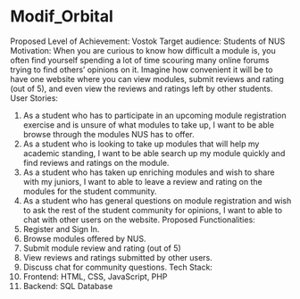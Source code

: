 # Modif_Orbital
Proposed Level of Achievement: Vostok
Target audience: Students of NUS
Motivation: When you are curious to know how difficult a module is, you often find yourself spending a lot of time scouring many online forums trying to find others’ opinions on it. Imagine how convenient it will be to have one website where you can view modules, submit reviews and rating (out of 5), and even view the reviews and ratings left by other students.
User Stories:
1.	As a student who has to participate in an upcoming module registration exercise and is unsure of what modules to take up, I want to be able browse through the modules NUS has to offer.
2.	As a student who is looking to take up modules that will help my academic standing, I want to be able search up my module quickly and find reviews and ratings on the module.
3.	As a student who has taken up enriching modules and wish to share with my juniors, I want to able to leave a review and rating on the modules for the student community.
4.	As a student who has general questions on module registration and wish to ask the rest of the student community for opinions, I want to able to chat with other users on the website.
Proposed Functionalities:
1.	Register and Sign In.
2.	Browse modules offered by NUS.
3.	Submit module review and rating (out of 5)
4.	View reviews and ratings submitted by other users.
5.	Discuss chat for community questions.
Tech Stack:
1.	Frontend: HTML, CSS, JavaScript, PHP
2.	Backend: SQL Database
